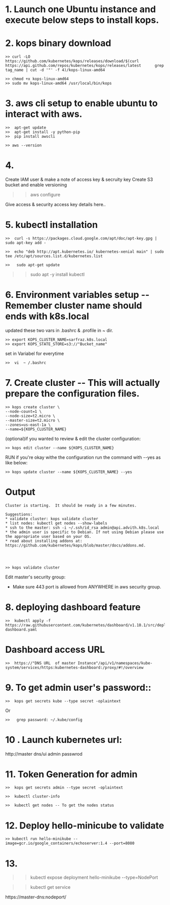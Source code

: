 
# 1. Launch one Ubuntu instance and execute below steps to install kops.


# 2. kops binary download

    >> curl -LO https://github.com/kubernetes/kops/releases/download/$(curl https://api.github.com/repos/kubernetes/kops/releases/latest      grep tag_name | cut -d '"' -f 4)/kops-linux-amd64

    >> chmod +x kops-linux-amd64
    >> sudo mv kops-linux-amd64 /usr/local/bin/kops



# 3. aws cli setup to enable ubuntu to interact with aws.

    >>  apt-get update
    >>  apt-get install -y python-pip 
    >>  pip install awscli

    >> aws --version



# 4.

Create IAM user & make a note of access key & secruity key
Create S3 bucket and enable versioning

  >>  aws configure

    
Give access & security access key details here..



# 5. kubectl installation
    
    >>  curl -s https://packages.cloud.google.com/apt/doc/apt-key.gpg | sudo apt-key add -

    >>  echo "deb http://apt.kubernetes.io/ kubernetes-xenial main" | sudo tee /etc/apt/sources.list.d/kubernetes.list

    >>   sudo apt-get update
  >>  sudo apt -y install kubectl



# 6. Environment variables setup -- Remember cluster name should ends with k8s.local
updated these two vars in .bashrc & .profile in ~ dir.

    >> export KOPS_CLUSTER_NAME=sarfraz.k8s.local
    >> export KOPS_STATE_STORE=s3://"Bucket_name"

set in Variabel for everytime

    >>  vi  ~ /.bashrc


# 7. Create cluster -- This will actually prepare the configuration files.

    >> kops create cluster \
    --node-count=1 \
    --node-size=t2.micro \
    --master-size=t2.micro \
    --zones=us-east-1a \
    --name=${KOPS_CLUSTER_NAME} 


(optional)if you wanted to review & edit the cluster configuration:
    
    >> kops edit cluster --name ${KOPS_CLUSTER_NAME}



RUN if you're okay withe the configuration run the command with --yes as like below:

    >> kops update cluster --name ${KOPS_CLUSTER_NAME} --yes



# Output 
    Cluster is starting.  It should be ready in a few minutes.

    Suggestions:
    * validate cluster: kops validate cluster
    * list nodes: kubectl get nodes --show-labels
    * ssh to the master: ssh -i ~/.ssh/id_rsa admin@api.advith.k8s.local
    * the admin user is specific to Debian. If not using Debian please use the appropriate user based on your OS.
    * read about installing addons at: https://github.com/kubernetes/kops/blob/master/docs/addons.md.




    >> kops validate cluster


Edit master's security group:
- Make sure 443 port is allowed from ANYWHERE in aws security group.


# 8. deploying dashboard feature

    >>  kubectl apply -f https://raw.githubusercontent.com/kubernetes/dashboard/v1.10.1/src/deploy/recommended/kubernetes-dashboard.yaml



# Dashboard access URL

    >>  https://"DNS URL  of master Instance"/api/v1/namespaces/kube-system/services/https:kubernetes-dashboard:/proxy/#!/overview


# 9. To get admin user's password::

    >>  kops get secrets kube --type secret -oplaintext 

Or

    >>   grep password: ~/.kube/config 


# 10 . Launch kubernetes url:

http://master dns/ui 
    admin
    passwrod


# 11. Token Generation for admin

    >>  kops get secrets admin --type secret -oplaintext

    >>  kubectl cluster-info

    >>  kubectl get nodes -- To get the nodes status


# 12. Deploy hello-minicube to validate

    >> kubectl run hello-minikube --image=gcr.io/google_containers/echoserver:1.4 --port=8080


# 13.

  >> kubectl expose deployment hello-minikube --type=NodePort

  >>  kubectl get service

https://master-dns:nodeport/


